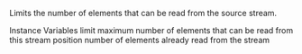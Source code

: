 Limits the number of elements that can be read from the source stream.

Instance Variables
	limit	<Integer> maximum number of elements that can be read from this stream
	position	<Integer> number of elements already read from the stream

